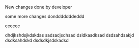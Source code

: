 New changes done by developer

some more changes dondddddddeddd


cccccc

dhdjkshdsjkdskdas
sadsadjsdhsad
dsldkasdksad
dsdsahdsakjd
dsdksahdskd
dsdsdkjsdskadsd

